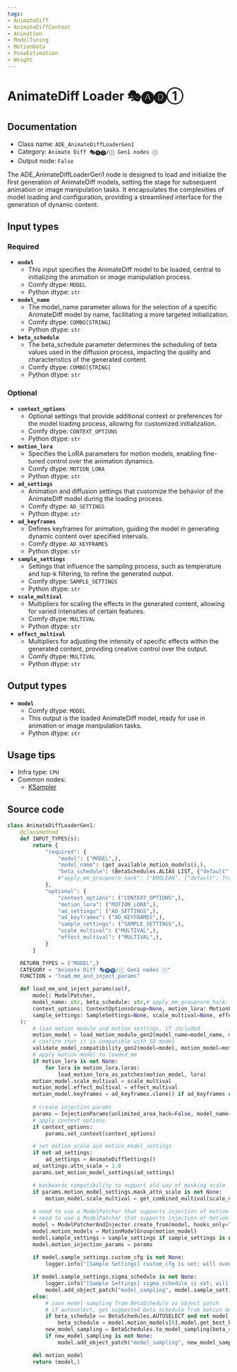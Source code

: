 ```yaml
---
tags:
- AnimateDiff
- AnimateDiffContext
- Animation
- ModelTuning
- MotionData
- PoseEstimation
- Weight
---
```


# AnimateDiff Loader 🎭🅐🅓①
## Documentation
- Class name: `ADE_AnimateDiffLoaderGen1`
- Category: `Animate Diff 🎭🅐🅓/① Gen1 nodes ①`
- Output node: `False`

The ADE_AnimateDiffLoaderGen1 node is designed to load and initialize the first generation of AnimateDiff models, setting the stage for subsequent animation or image manipulation tasks. It encapsulates the complexities of model loading and configuration, providing a streamlined interface for the generation of dynamic content.
## Input types
### Required
- **`model`**
    - This input specifies the AnimateDiff model to be loaded, central to initializing the animation or image manipulation process.
    - Comfy dtype: `MODEL`
    - Python dtype: `str`
- **`model_name`**
    - The model_name parameter allows for the selection of a specific AnimateDiff model by name, facilitating a more targeted initialization.
    - Comfy dtype: `COMBO[STRING]`
    - Python dtype: `str`
- **`beta_schedule`**
    - The beta_schedule parameter determines the scheduling of beta values used in the diffusion process, impacting the quality and characteristics of the generated content.
    - Comfy dtype: `COMBO[STRING]`
    - Python dtype: `str`
### Optional
- **`context_options`**
    - Optional settings that provide additional context or preferences for the model loading process, allowing for customized initialization.
    - Comfy dtype: `CONTEXT_OPTIONS`
    - Python dtype: `str`
- **`motion_lora`**
    - Specifies the LoRA parameters for motion models, enabling fine-tuned control over the animation dynamics.
    - Comfy dtype: `MOTION_LORA`
    - Python dtype: `str`
- **`ad_settings`**
    - Animation and diffusion settings that customize the behavior of the AnimateDiff model during the loading process.
    - Comfy dtype: `AD_SETTINGS`
    - Python dtype: `str`
- **`ad_keyframes`**
    - Defines keyframes for animation, guiding the model in generating dynamic content over specified intervals.
    - Comfy dtype: `AD_KEYFRAMES`
    - Python dtype: `str`
- **`sample_settings`**
    - Settings that influence the sampling process, such as temperature and top-k filtering, to refine the generated output.
    - Comfy dtype: `SAMPLE_SETTINGS`
    - Python dtype: `str`
- **`scale_multival`**
    - Multipliers for scaling the effects in the generated content, allowing for varied intensities of certain features.
    - Comfy dtype: `MULTIVAL`
    - Python dtype: `str`
- **`effect_multival`**
    - Multipliers for adjusting the intensity of specific effects within the generated content, providing creative control over the output.
    - Comfy dtype: `MULTIVAL`
    - Python dtype: `str`
## Output types
- **`model`**
    - Comfy dtype: `MODEL`
    - This output is the loaded AnimateDiff model, ready for use in animation or image manipulation tasks.
    - Python dtype: `str`
## Usage tips
- Infra type: `CPU`
- Common nodes:
    - [KSampler](../../Comfy/Nodes/KSampler.md)



## Source code
```python
class AnimateDiffLoaderGen1:
    @classmethod
    def INPUT_TYPES(s):
        return {
            "required": {
                "model": ("MODEL",),
                "model_name": (get_available_motion_models(),),
                "beta_schedule": (BetaSchedules.ALIAS_LIST, {"default": BetaSchedules.AUTOSELECT}),
                #"apply_mm_groupnorm_hack": ("BOOLEAN", {"default": True}),
            },
            "optional": {
                "context_options": ("CONTEXT_OPTIONS",),
                "motion_lora": ("MOTION_LORA",),
                "ad_settings": ("AD_SETTINGS",),
                "ad_keyframes": ("AD_KEYFRAMES",),
                "sample_settings": ("SAMPLE_SETTINGS",),
                "scale_multival": ("MULTIVAL",),
                "effect_multival": ("MULTIVAL",),
            }
        }

    RETURN_TYPES = ("MODEL",)
    CATEGORY = "Animate Diff 🎭🅐🅓/① Gen1 nodes ①"
    FUNCTION = "load_mm_and_inject_params"

    def load_mm_and_inject_params(self,
        model: ModelPatcher,
        model_name: str, beta_schedule: str,# apply_mm_groupnorm_hack: bool,
        context_options: ContextOptionsGroup=None, motion_lora: MotionLoraList=None, ad_settings: AnimateDiffSettings=None,
        sample_settings: SampleSettings=None, scale_multival=None, effect_multival=None, ad_keyframes: ADKeyframeGroup=None,
    ):
        # load motion module and motion settings, if included
        motion_model = load_motion_module_gen2(model_name=model_name, motion_model_settings=ad_settings)
        # confirm that it is compatible with SD model
        validate_model_compatibility_gen2(model=model, motion_model=motion_model)
        # apply motion model to loaded_mm
        if motion_lora is not None:
            for lora in motion_lora.loras:
                load_motion_lora_as_patches(motion_model, lora)
        motion_model.scale_multival = scale_multival
        motion_model.effect_multival = effect_multival
        motion_model.keyframes = ad_keyframes.clone() if ad_keyframes else ADKeyframeGroup()
        
        # create injection params
        params = InjectionParams(unlimited_area_hack=False, model_name=motion_model.model.mm_info.mm_name)
        # apply context options
        if context_options:
            params.set_context(context_options)

        # set motion_scale and motion_model_settings
        if not ad_settings:
            ad_settings = AnimateDiffSettings()
        ad_settings.attn_scale = 1.0
        params.set_motion_model_settings(ad_settings)

        # backwards compatibility to support old way of masking scale
        if params.motion_model_settings.mask_attn_scale is not None:
            motion_model.scale_multival = get_combined_multival(scale_multival, (params.motion_model_settings.mask_attn_scale * params.motion_model_settings.attn_scale))
        
        # need to use a ModelPatcher that supports injection of motion modules into unet
        # need to use a ModelPatcher that supports injection of motion modules into unet
        model = ModelPatcherAndInjector.create_from(model, hooks_only=True)
        model.motion_models = MotionModelGroup(motion_model)
        model.sample_settings = sample_settings if sample_settings is not None else SampleSettings()
        model.motion_injection_params = params
        
        if model.sample_settings.custom_cfg is not None:
            logger.info("[Sample Settings] custom_cfg is set; will override any KSampler cfg values or patches.")

        if model.sample_settings.sigma_schedule is not None:
            logger.info("[Sample Settings] sigma_schedule is set; will override beta_schedule.")
            model.add_object_patch("model_sampling", model.sample_settings.sigma_schedule.clone().model_sampling)
        else:
            # save model sampling from BetaSchedule as object patch
            # if autoselect, get suggested beta_schedule from motion model
            if beta_schedule == BetaSchedules.AUTOSELECT and not model.motion_models.is_empty():
                beta_schedule = model.motion_models[0].model.get_best_beta_schedule(log=True)
            new_model_sampling = BetaSchedules.to_model_sampling(beta_schedule, model)
            if new_model_sampling is not None:
                model.add_object_patch("model_sampling", new_model_sampling)

        del motion_model
        return (model,)

```
